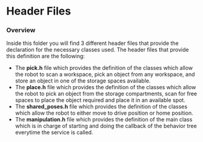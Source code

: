 
# Header Files
### Overview
Inside this folder you will find 3 different header files that provide the declaration for the necessary classes used. The header files that provide this definition are the following: 
- The **pick.h** file which provides the definition of the classes which allow the robot to scan a workspace, pick an object from any workspace, and store an object in one of the storage spaces available.
- The **place.h** file which provides the definition of the classes which allow the robot to pick an object from the storage compartments, scan for free spaces to place the object required and place it in an available spot.
- The **shared_poses.h** file which provides the definition of the classes which allow the robot to either move to drive position or home position.
- The **manipulation.h** file which provides the definition of the main class which is in charge of starting and doing the callback of the behavior tree everytime the service is called.
